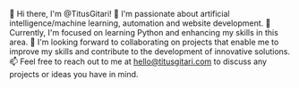 👋 Hi there, I'm @TitusGitari!
👀 I'm passionate about artificial intelligence/machine learning, automation and website development.
🌱 Currently, I'm focused on learning Python and enhancing my skills in this area.
💞️ I'm looking forward to collaborating on projects that enable me to improve my skills and contribute to the development of innovative solutions.
📫 Feel free to reach out to me at hello@titusgitari.com to discuss any projects or ideas you have in mind.
<!---
TitusGitari/TitusGitari is a ✨ special ✨ repository because its `README.md` (this file) appears on your GitHub profile.
You can click the Preview link to take a look at your changes.
--->
